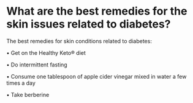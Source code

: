 # What are the best remedies for the skin issues related to diabetes?

The best remedies for skin conditions related to diabetes:

• Get on the Healthy Keto® diet

• Do intermittent fasting

• Consume one tablespoon of apple cider vinegar mixed in water a few times a day

• Take berberine
